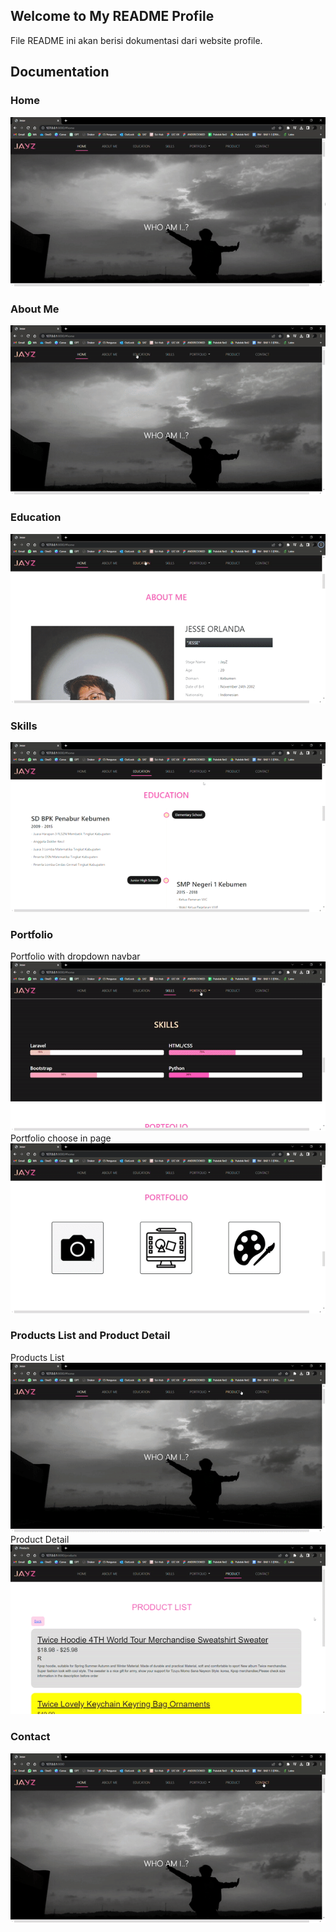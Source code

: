 ## Welcome to My README Profile
File README ini akan berisi dokumentasi dari website profile.


## Documentation
### Home
![Home](https://github.com/sifrajo/profile/blob/main/documentation/Home.gif)

### About Me
![AboutMe](https://github.com/sifrajo/profile/blob/main/documentation/About%20Me.gif)

### Education
![Education](https://github.com/sifrajo/profile/blob/main/documentation/Education.gif)

### Skills
![Skills](https://github.com/sifrajo/profile/blob/main/documentation/Skills.gif)

### Portfolio
Portfolio with dropdown navbar
<br>
![Portfolio1](https://github.com/sifrajo/profile/blob/main/documentation/Portfolio%201.gif)
<br>
Portfolio choose in page
<br>
![Portfolio2](https://github.com/sifrajo/profile/blob/main/documentation/Portfolio%202.gif)

### Products List and Product Detail
Products List
<br>
![Products1](https://github.com/sifrajo/profile/blob/main/documentation/Products%20List.gif)
<br>
Product Detail
<br>
![Products2](https://github.com/sifrajo/profile/blob/main/documentation/Product%20Detail.gif)

### Contact
![Contact](https://github.com/sifrajo/profile/blob/main/documentation/Contact.gif)
